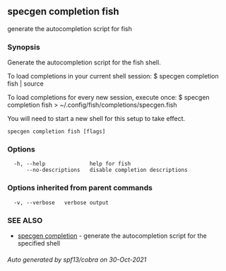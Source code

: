 ## specgen completion fish

generate the autocompletion script for fish

### Synopsis


Generate the autocompletion script for the fish shell.

To load completions in your current shell session:
$ specgen completion fish | source

To load completions for every new session, execute once:
$ specgen completion fish > ~/.config/fish/completions/specgen.fish

You will need to start a new shell for this setup to take effect.


```
specgen completion fish [flags]
```

### Options

```
  -h, --help              help for fish
      --no-descriptions   disable completion descriptions
```

### Options inherited from parent commands

```
  -v, --verbose   verbose output
```

### SEE ALSO

* [specgen completion](specgen_completion.md)	 - generate the autocompletion script for the specified shell

###### Auto generated by spf13/cobra on 30-Oct-2021
